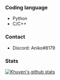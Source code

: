 ### Coding language
- Python
- C/C++

### Contact
- Discord: Aniko#8179

### Stats

[![Khuyen's github stats](https://github-readme-stats.vercel.app/api?username=aniko33&count_private=false&show_icons=true&theme=dark&hide_rank=false)](https://github.com/anuraghazra/github-readme-stats)
